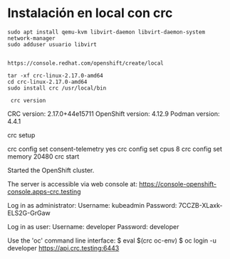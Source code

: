 # Instalación en local con crc

    sudo apt install qemu-kvm libvirt-daemon libvirt-daemon-system network-manager
    sudo adduser usuario libvirt


    https://console.redhat.com/openshift/create/local

    tar -xf crc-linux-2.17.0-amd64
    cd crc-linux-2.17.0-amd64
    sudo install crc /usr/local/bin

     crc version
CRC version: 2.17.0+44e15711
OpenShift version: 4.12.9
Podman version: 4.4.1



crc setup

crc config set consent-telemetry yes
crc config set cpus 8
crc config set memory 20480
crc start

Started the OpenShift cluster.

The server is accessible via web console at:
  https://console-openshift-console.apps-crc.testing

Log in as administrator:
  Username: kubeadmin
  Password: 7CCZB-XLaxk-ELS2G-GrGaw

Log in as user:
  Username: developer
  Password: developer

Use the 'oc' command line interface:
  $ eval $(crc oc-env)
  $ oc login -u developer https://api.crc.testing:6443
